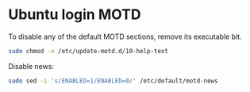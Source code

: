 # Ubuntu login MOTD

To disable any of the default MOTD sections, remove its executable bit.

```sh
sudo chmod -x /etc/update-motd.d/10-help-text
```

Disable news:

```sh
sudo sed -i 's/ENABLED=1/ENABLED=0/' /etc/default/motd-news
```
